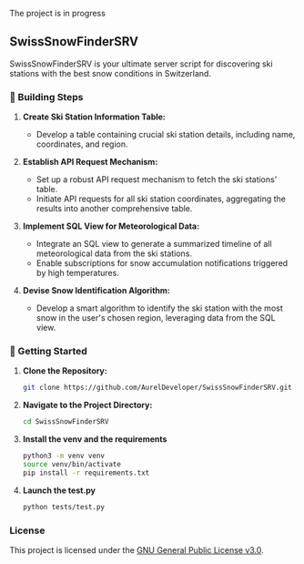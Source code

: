 The project is in progress

## SwissSnowFinderSRV

SwissSnowFinderSRV is your ultimate server script for discovering ski stations with the best snow conditions in Switzerland.

### 🧱 Building Steps

1. **Create Ski Station Information Table:**
   - Develop a table containing crucial ski station details, including name, coordinates, and region.

2. **Establish API Request Mechanism:**
   - Set up a robust API request mechanism to fetch the ski stations' table.
   - Initiate API requests for all ski station coordinates, aggregating the results into another comprehensive table.

3. **Implement SQL View for Meteorological Data:**
   - Integrate an SQL view to generate a summarized timeline of all meteorological data from the ski stations.
   - Enable subscriptions for snow accumulation notifications triggered by high temperatures.

4. **Devise Snow Identification Algorithm:**
   - Develop a smart algorithm to identify the ski station with the most snow in the user's chosen region, leveraging data from the SQL view.

### 🚀 Getting Started

1. **Clone the Repository:**
   ```bash
   git clone https://github.com/AurelDeveloper/SwissSnowFinderSRV.git
   ```
   
2. **Navigate to the Project Directory:**
   ```bash
   cd SwissSnowFinderSRV
   ```
   
3. **Install the venv and the requirements**
   ```bash
   python3 -m venv venv
   source venv/bin/activate
   pip install -r requirements.txt
   ```

4. **Launch the test.py**
   ```bash
   python tests/test.py
   ```

### License

This project is licensed under the [GNU General Public License v3.0](LICENSE).
